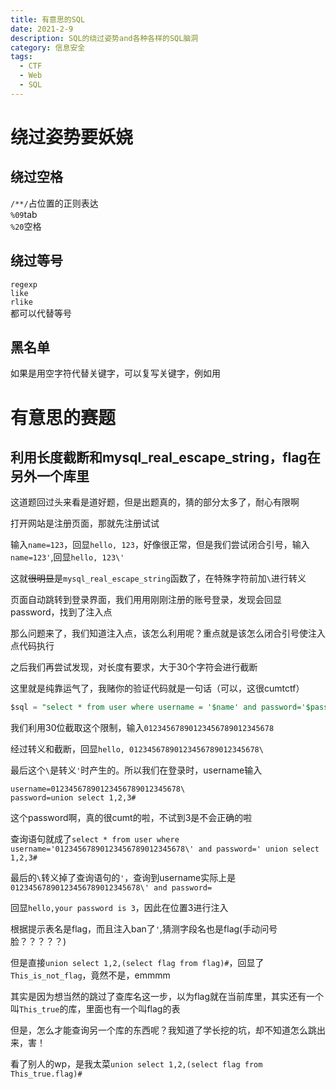```yaml
---
title: 有意思的SQL
date: 2021-2-9
description: SQL的绕过姿势and各种各样的SQL脑洞
category: 信息安全
tags:
  - CTF
  - Web
  - SQL
---
```

# 绕过姿势要妖娆
## 绕过空格
`/**/`占位置的正则表达  
`%09`tab  
`%20`空格  
## 绕过等号
`regexp`  
`like`  
`rlike`  
都可以代替等号
## 黑名单
如果是用空字符代替关键字，可以复写关键字，例如用
# 有意思的赛题
## 利用长度截断和mysql_real_escape_string，flag在另外一个库里
  这道题回过头来看是道好题，但是出题真的，猜的部分太多了，耐心有限啊
  
  打开网站是注册页面，那就先注册试试  
  
  输入`name=123`，回显`hello, 123`，好像很正常，但是我们尝试闭合引号，输入`name=123'`,回显`hello, 123\'`  
  
  这就~~很明显~~是`mysql_real_escape_string`函数了，在特殊字符前加`\`进行转义  
  
  页面自动跳转到登录界面，我们用用刚刚注册的账号登录，发现会回显password，找到了注入点  
  
  那么问题来了，我们知道注入点，该怎么利用呢？重点就是该怎么闭合引号使注入点代码执行  
  
  之后我们再尝试发现，对长度有要求，大于30个字符会进行截断  
  
  这里就是纯靠运气了，我赌你的验证代码就是一句话（可以，这很cumtctf）
  ```sql
  $sql = "select * from user where username = '$name' and password='$passowrd'";
  ```
  我们利用30位截取这个限制，输入`01234567890123456789012345678`  
  
  经过转义和截断，回显`hello, 01234567890123456789012345678\`  
  
  最后这个`\`是转义`'`时产生的。所以我们在登录时，username输入
  ```
  username=01234567890123456789012345678\
  password=union select 1,2,3#
  ```  
  这个password啊，真的很cumt的啦，不试到3是不会正确的啦  
  
  查询语句就成了`select * from user where username='01234567890123456789012345678\' and password='
union select 1,2,3#`  
  
  最后的`\`转义掉了查询语句的`'`，查询到username实际上是`01234567890123456789012345678\' and password=`
  
  回显`hello,your password is 3`，因此在位置3进行注入  
  
  根据提示表名是flag，而且注入ban了`'`,猜测字段名也是flag(手动问号脸？？？？？)  
  
  但是直接`union select 1,2,(select flag from flag)#`，回显了`This_is_not_flag`，竟然不是，emmmm
  
  其实是因为想当然的跳过了查库名这一步，以为flag就在当前库里，其实还有一个叫`This_true`的库，里面也有一个叫flag的表  
  
  但是，怎么才能查询另一个库的东西呢？我知道了学长挖的坑，却不知道怎么跳出来，害！
  
  看了别人的wp，是我太菜`union select 1,2,(select flag from This_true.flag)#`
  